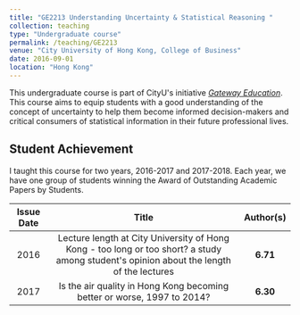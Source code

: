 ```yaml
---
title: "GE2213 Understanding Uncertainty & Statistical Reasoning "
collection: teaching
type: "Undergraduate course"
permalink: /teaching/GE2213
venue: "City University of Hong Kong, College of Business"
date: 2016-09-01
location: "Hong Kong"
---
```


This undergraduate course is part of CityU's initiative [_Gateway Education_](https://www.cityu.edu.hk/edge/ge/). This course aims to equip students with a good understanding of the concept of uncertainty to help them become informed decision-makers and critical consumers of statistical information in their future professional lives.

## Student Achievement

I taught this course for two years, 2016-2017 and 2017-2018. Each year, we have one group of students winning the Award of Outstanding Academic Papers by Students.

Issue Date | Title | Author(s) |
:---: | :---: | :---: |
2016 | Lecture length at City University of Hong Kong - too long or too short? a study among student's opinion about the length of the lectures | **6.71** | **5.91** | **5.95**
2017 | Is the air quality in Hong Kong becoming better or worse, 1997 to 2014? | **6.30** | **5.91** | **5.95**
